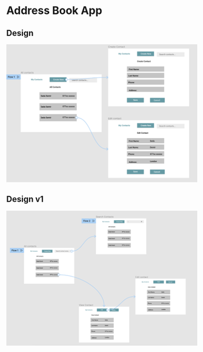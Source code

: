 # Address Book App

## Design

![Figma Prototype v2](/planning-and-design/desktop-v2.png)

## Design v1

![Figma Prototype v1](/planning-and-design/desktop-v1.png)
